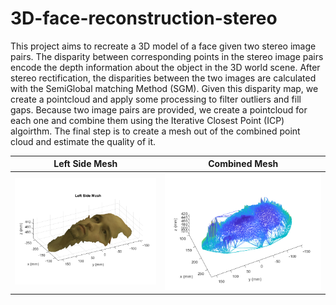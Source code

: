 # 3D-face-reconstruction-stereo
This project aims to recreate a 3D model of a face given two stereo image pairs. The disparity between corresponding points in the stereo image pairs encode the depth information about the object in the 3D world scene. After stereo rectification, the disparities between the two images are calculated with the SemiGlobal matching Method (SGM). Given this disparity map, we create a pointcloud and apply some processing to filter outliers and fill gaps. Because two image pairs are provided, we create a pointcloud for each one and combine them using the Iterative Closest Point (ICP) algoirthm. The final step is to create a mesh out of the combined point cloud and estimate the quality of it. 

Left Side Mesh      |  Combined Mesh
:-------------------------:|:-------------------------:
![Second](/results/Mesh_Left_Side.png) | ![First](/results/meshed.png)



